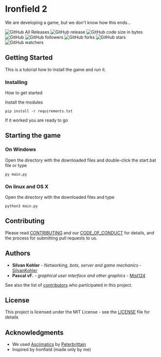 # Ironfield 2
We are developing a game, but we don't know how this ends...

![GitHub All Releases](https://img.shields.io/github/downloads/SilvanKohler/Ironfield-2/total.svg?style=flat-square)
![GitHub release](https://img.shields.io/github/release-pre/SilvanKohler/Ironfield-2.svg?style=flat-square)
![GitHub code size in bytes](https://img.shields.io/github/languages/code-size/SilvanKohler/Ironfield-2.svg?style=flat-square)
![GitHub](https://img.shields.io/github/license/SilvanKohler/Ironfield-2.svg?style=flat-square)
![GitHub followers](https://img.shields.io/github/followers/SilvanKohler.svg?style=flat-square)
![GitHub forks](https://img.shields.io/github/forks/SilvanKohler/Ironfield-2.svg?style=flat-square)
![GitHub stars](https://img.shields.io/github/stars/SilvanKohler/Ironfield-2.svg?style=flat-square)
![GitHub watchers](https://img.shields.io/github/watchers/SilvanKohler/Ironfield-2.svg?style=flat-square)


## Getting Started

This is a tutorial how to install the game and run it.

### Installing

How to get started

Install the modules

```
pip install -r requirements.txt
```

If it worked you are ready to go

## Starting the game
### On Windows

Open the directory with the downloaded files and double-click the start.bat file or type
```
py main.py
```
### On linux and OS X

Open the directory with the downloaded files and type
```
python3 main.py
```

## Contributing

Please read [CONTRIBUTING](https://github.com/SilvanKohler/Ironfield-2/blob/master/CONTRIBUTING.md) and our [CODE_OF_CONDUCT](https://github.com/SilvanKohler/Ironfield-2/blob/master/CODE_OF_CONDUCT.md) for details, and the process for submitting pull requests to us.

## Authors

* **Silvan Kohler** - *Networking, bots, server and game mechanics* - [SilvanKohler](https://github.com/SilvanKohler)
* **Pascal vF.** - *graphical user interface and other graphics* - [Mist124](https://github.com/Mist124)

See also the list of [contributors](https://github.com/SilvanKohler/Ironfield-2/contributors) who participated in this project.

## License

This project is licensed under the MIT License - see the [LICENSE](https://github.com/SilvanKohler/Ironfield-2/blob/master/LICENSE) file for details

## Acknowledgments

* We used [Asciimatics](https://github.com/peterbrittain/asciimatics) by [Peterbrittain](https://github.com/peterbrittain)
* Inspired by Ironfield (made only by me)
